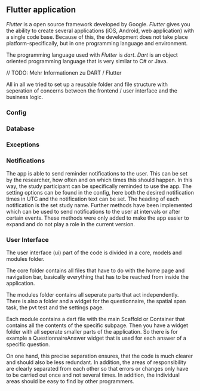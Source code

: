 ## Flutter application

*Flutter* is a open source framework developed by Google. 
*Flutter* gives you the ability to create several applications (iOS, Android,
web application) with a single code base. 
Because of this, the development does not take place platform-specifically,
but in one programming language and environment.

The programming language used with *Flutter* is *dart*. 
*Dart* is an object oriented programming language that is very similar to C#
or Java. 

// TODO: Mehr Informationen zu DART / Flutter


All in all we tried to set up a reusable folder and file structure with
seperation of concerns between the frontend / user interface and the business
logic.

### Config

### Database

### Exceptions

### Notifications

The app is able to send reminder notifications to the user. This can be set by 
the researcher, how often and on which times this should happen. In this way, 
the study participant can be specifically reminded to use the app. The setting 
options can be found in the config, here both the desired notification times in 
UTC and the notification text can be set. The heading of each notification is 
the set study name. Further methods have been implemented which can be used to 
send notifications to the user at intervals or after certain events. These 
methods were only added to make the app easier to expand and do not play a role 
in the current version.  

### User Interface

The user interface (ui) part of the code is divided in a core, models and
modules folder. 

The core folder contains all files that have to do with the home page and
navigation bar, basically everything that has to be reached from inside the
application.

The modules folder contains all seperate parts that act independently. There
is also a folder and a widget for the questionnaire, the spatial span task,
the pvt test and the settings page.

Each module contains a dart file with the main Scaffold or Container that
contains all the contents of the specific subpage. Then you have a widget
folder with all seperate smaller parts of the application. So there is for
example a QuestionnaireAnswer widget that is used for each answer of a
specific question.

On one hand, this precise separation ensures, that the code is much clearer
and should also be less redundant. In addition, the areas of responsibility
are clearly separated from each other so that errors or changes only have to
be carried out once and not several times. In addition, the individual areas
should be easy to find by other programmers.

